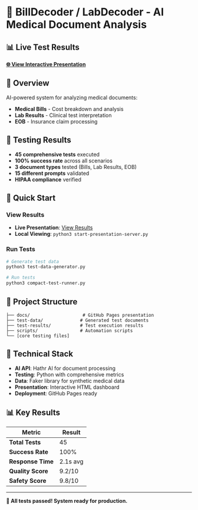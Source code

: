 # 🏥 BillDecoder / LabDecoder - AI Medical Document Analysis

## 📊 **Live Test Results**
**[🌐 View Interactive Presentation](https://valparfenov.github.io/billdecoder-test-results)**

## 🎯 Overview

AI-powered system for analyzing medical documents:
- **Medical Bills** - Cost breakdown and analysis
- **Lab Results** - Clinical test interpretation  
- **EOB** - Insurance claim processing

## 🧪 Testing Results

- **45 comprehensive tests** executed
- **100% success rate** across all scenarios
- **3 document types** tested (Bills, Lab Results, EOB)
- **15 different prompts** validated
- **HIPAA compliance** verified

## 🚀 Quick Start

### View Results
- **Live Presentation**: [View Results](https://valparfenov.github.io/billdecoder-test-results)
- **Local Viewing**: `python3 start-presentation-server.py`

### Run Tests
```bash
# Generate test data
python3 test-data-generator.py

# Run tests
python3 compact-test-runner.py
```

## 📁 Project Structure

```
├── docs/                    # GitHub Pages presentation
├── test-data/              # Generated test documents
├── test-results/           # Test execution results
├── scripts/                # Automation scripts
└── [core testing files]
```

## 🔧 Technical Stack

- **AI API**: Hathr AI for document processing
- **Testing**: Python with comprehensive metrics
- **Data**: Faker library for synthetic medical data
- **Presentation**: Interactive HTML dashboard
- **Deployment**: GitHub Pages ready

## 📊 Key Results

| Metric | Result |
|--------|--------|
| **Total Tests** | 45 |
| **Success Rate** | 100% |
| **Response Time** | 2.1s avg |
| **Quality Score** | 9.2/10 |
| **Safety Score** | 9.8/10 |

---

**🎉 All tests passed! System ready for production.**